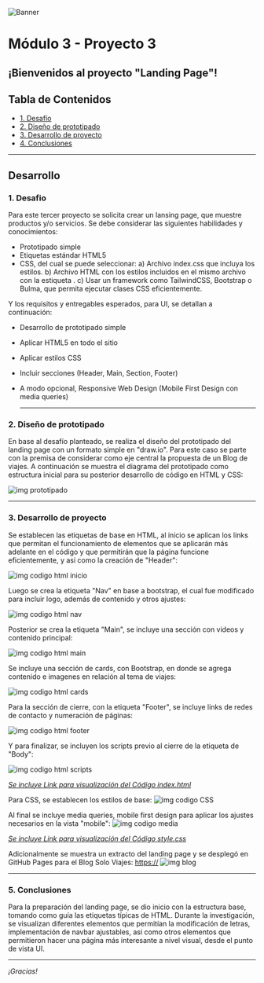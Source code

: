 ![Banner](./images/Banner_ppal.png)
# Módulo 3 - Proyecto 3
## ¡Bienvenidos al proyecto "Landing Page"!

## Tabla de Contenidos
* [1. Desafío](#1-Desafío)
* [2. Diseño de prototipado](#2-Diseño-de-prototipado)
* [3. Desarrollo de proyecto](#3-Desarrollo-de-proyecto)
* [4. Conclusiones](#4-Conclusiones)

****
## Desarrollo

### 1. Desafio
 Para este tercer proyecto se solicita crear un lansing page, que muestre productos y/o servicios. Se debe considerar las siguientes habilidades y conocimientos:
- Prototipado simple
- Etiquetas estándar HTML5
- CSS, del cual se puede seleccionar:
    a) Archivo index.css que incluya los estilos.
    b) Archivo HTML con los estilos incluidos en el mismo archivo con la estiqueta <style></style>.
    c) Usar un framework como TailwindCSS, Bootstrap o Bulma, que permita ejecutar clases CSS eficientemente.
  
Y los requisitos y entregables esperados, para UI, se detallan a continuación:
- Desarrollo de prototipado simple
- Aplicar HTML5 en todo el sitio
- Aplicar estilos CSS
- Incluir secciones (Header, Main, Section, Footer)
- A modo opcional, Responsive Web Design (Mobile First Design con media queries)
  
  ****
  
### 2. Diseño de prototipado
 En base al desafío planteado, se realiza el diseño del prototipado del landing page con un formato simple en "draw.io". Para este caso se parte con la premisa de considerar como eje central la propuesta de un Blog de viajes. A continuación se muestra el diagrama del prototipado como estructura inicial para su posterior desarrollo de código en HTML y CSS:
 
  ![img prototipado](./images/prototipado.png)

****

### 3. Desarrollo de proyecto
 Se establecen las etiquetas de base en HTML, al inicio se aplican los links que permitan el funcionamiento de elementos que se aplicarán más adelante en el código y que permitirán que la página funcione eficientemente, y asi como la creación de "Header":
 
 ![img codigo html inicio](./images/inicio_html.png)
 
 Luego se crea la etiqueta "Nav" en base a bootstrap, el cual fue modificado para incluir logo, además de contenido y otros ajustes:
 
 ![img codigo html nav](./images/navl.png)

 Posterior se crea la etiqueta "Main", se incluye una sección con videos y contenido principal:
 
 ![img codigo html main](./images/main.png)

 Se incluye una sección de cards, con Bootstrap, en donde se agrega contenido e imagenes en relación al tema de viajes: 
 
 ![img codigo html cards](./images/cards.png)

 Para la sección de cierre, con la etiqueta "Footer", se incluye links de redes de contacto y numeración de páginas: 
 
 ![img codigo html footer](./images/footer.png)

 Y para finalizar, se incluyen los scripts previo al cierre de la etiqueta de "Body":
 
 ![img codigo html scripts](./images/cierre_scripts.png)
   
*[Se incluye Link para visualización del Código index.html](./index.html)*

  Para CSS, se establecen los estilos de base:
  ![img codigo CSS](./images/CSS_inicio.png)

  Al final se incluye media queries, mobile first design para aplicar los ajustes necesarios en la vista "mobile":
  ![img codigo media](./images/media.png)

 *[Se incluye Link para visualización del Código style.css](./style.css)*

 Adicionalmente se muestra un extracto del landing page y se desplegó en GitHub Pages para el Blog Solo Viajes: [https://](https://angetru.github.io/Proyecto-3_Landing-page/)
 ![img blog](./images/extracto_blog.png)
  ****
  
  ### 5. Conclusiones
 Para la preparación del landing page, se dio inicio con la estructura base, tomando como guía las etiquetas típicas de HTML. Durante la investigación, se visualizan diferentes elementos que permitían la modificación de letras, implementación de navbar ajustables, asi como otros elementos que permitieron hacer una página más interesante a nivel visual, desde el punto de vista UI.
  ****
*¡Gracias!*

